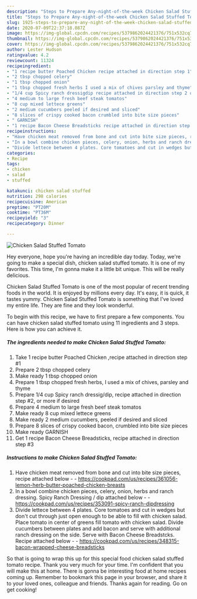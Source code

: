 ```yaml
---
description: "Steps to Prepare Any-night-of-the-week Chicken Salad Stuffed Tomato"
title: "Steps to Prepare Any-night-of-the-week Chicken Salad Stuffed Tomato"
slug: 1925-steps-to-prepare-any-night-of-the-week-chicken-salad-stuffed-tomato
date: 2020-07-09T22:37:18.087Z
image: https://img-global.cpcdn.com/recipes/5379862024421376/751x532cq70/chicken-salad-stuffed-tomato-recipe-main-photo.jpg
thumbnail: https://img-global.cpcdn.com/recipes/5379862024421376/751x532cq70/chicken-salad-stuffed-tomato-recipe-main-photo.jpg
cover: https://img-global.cpcdn.com/recipes/5379862024421376/751x532cq70/chicken-salad-stuffed-tomato-recipe-main-photo.jpg
author: Lester Hudson
ratingvalue: 4.2
reviewcount: 11324
recipeingredient:
- "1 recipe butter Poached Chicken recipe attached in direction step 1"
- "2 tbsp chopped celery"
- "1 tbsp chopped onion"
- "1 tbsp chopped fresh herbs I used a mix of chives parsley and thyme"
- "1/4 cup Spicy ranch dressigdip recipe attached in direction step 2 or more if desired"
- "4 medium to large fresh beef steak tomatos"
- "8 cup mixed lettece greens"
- "2 medium cucumbers peeled if desired and sliced"
- "8 slices of crispy cooked bacon crumbled into bite size pieces"
- " GARNISH"
- "1 recipe Bacon Cheese Breadsticks recipe attached in direction step 3"
recipeinstructions:
- "Have chicken meat removed from bone and cut into bite size pieces, recipe attached below  https://cookpad.com/us/recipes/361056-lemon-herb-butter-poached-chicken-breasts"
- "In a bowl combine chicken pieces, celery, onion, herbs and ranch dressing. Spicy Ranch Dressing / dip attached below  https://cookpad.com/us/recipes/353091-spicy-ranch-dipdressing"
- "Divide lettece between 4 plates. Core tomatoes and cut in wedges but don&#39;t cut through just open enough to be able to fill with chicken salad. Place tomato in center of greens fill tomato with chicken salad. Divide cucumbers between plates and add bacon and serve with additional ranch dressing on the side. Serve with Bacon Cheese Breadstcks. Recipe attached below  https://cookpad.com/us/recipes/348315-bacon-wrapped-cheese-breadsticks"
categories:
- Recipe
tags:
- chicken
- salad
- stuffed

katakunci: chicken salad stuffed 
nutrition: 298 calories
recipecuisine: American
preptime: "PT20M"
cooktime: "PT36M"
recipeyield: "3"
recipecategory: Dinner

---
```



![Chicken Salad Stuffed Tomato](https://img-global.cpcdn.com/recipes/5379862024421376/751x532cq70/chicken-salad-stuffed-tomato-recipe-main-photo.jpg)

Hey everyone, hope you're having an incredible day today. Today, we're going to make a special dish, chicken salad stuffed tomato. It is one of my favorites. This time, I'm gonna make it a little bit unique. This will be really delicious.

Chicken Salad Stuffed Tomato is one of the most popular of recent trending foods in the world. It is enjoyed by millions every day. It's easy, it is quick, it tastes yummy. Chicken Salad Stuffed Tomato is something that I've loved my entire life. They are fine and they look wonderful.




To begin with this recipe, we have to first prepare a few components. You can have chicken salad stuffed tomato using 11 ingredients and 3 steps. Here is how you can achieve it.

<!--inarticleads1-->

##### The ingredients needed to make Chicken Salad Stuffed Tomato:

1. Take 1 recipe butter Poached Chicken ,recipe attached in direction step #1
1. Prepare 2 tbsp chopped celery
1. Make ready 1 tbsp chopped onion
1. Prepare 1 tbsp chopped fresh herbs, I used a mix of chives, parsley and thyme
1. Prepare 1/4 cup Spicy ranch dressig/dip, recipe attached in direction step #2, or more if desired
1. Prepare 4 medium to large fresh beef steak tomatos
1. Make ready 8 cup mixed lettece greens
1. Make ready 2 medium cucumbers, peeled if desired and sliced
1. Prepare 8 slices of crispy cooked bacon, crumbled into bite size pieces
1. Make ready  GARNISH
1. Get 1 recipe Bacon Cheese Breadsticks, recipe attached in direction step #3




<!--inarticleads2-->

##### Instructions to make Chicken Salad Stuffed Tomato:

1. Have chicken meat removed from bone and cut into bite size pieces, recipe attached below -  - https://cookpad.com/us/recipes/361056-lemon-herb-butter-poached-chicken-breasts
1. In a bowl combine chicken pieces, celery, onion, herbs and ranch dressing. Spicy Ranch Dressing / dip attached below -  - https://cookpad.com/us/recipes/353091-spicy-ranch-dipdressing
1. Divide lettece between 4 plates. Core tomatoes and cut in wedges but don&#39;t cut through just open enough to be able to fill with chicken salad. Place tomato in center of greens fill tomato with chicken salad. Divide cucumbers between plates and add bacon and serve with additional ranch dressing on the side. Serve with Bacon Cheese Breadstcks. Recipe attached below -  - https://cookpad.com/us/recipes/348315-bacon-wrapped-cheese-breadsticks




So that is going to wrap this up for this special food chicken salad stuffed tomato recipe. Thank you very much for your time. I'm confident that you will make this at home. There is gonna be interesting food at home recipes coming up. Remember to bookmark this page in your browser, and share it to your loved ones, colleague and friends. Thanks again for reading. Go on get cooking!
